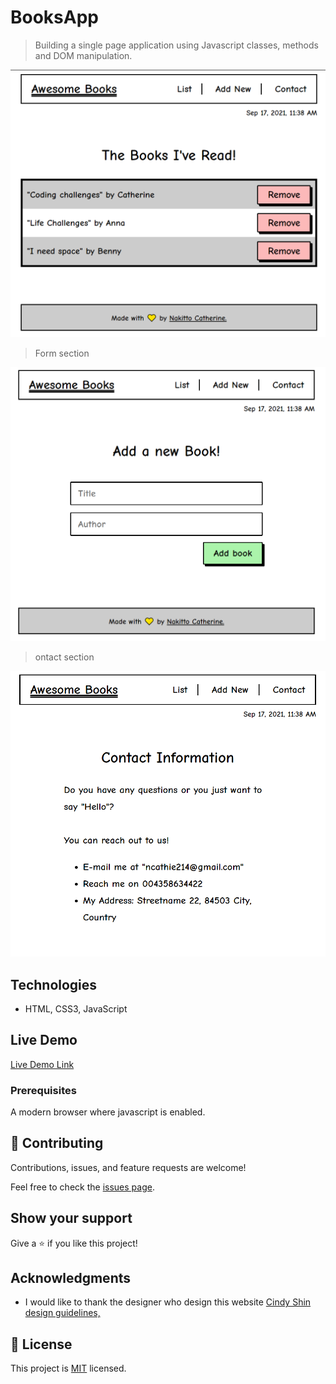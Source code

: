 # BooksApp

> Building a single page application using Javascript classes, methods and DOM manipulation.

![screenshot](list.PNG)

> Form section

![screenshot](form.PNG)

> ontact section

![screenshot](contact.PNG)

## Technologies

-  HTML, CSS3, JavaScript

## Live Demo

[Live Demo Link](https://cathella.github.io/BooksApp/)

### Prerequisites
A modern browser where javascript is enabled.

## 🤝 Contributing

Contributions, issues, and feature requests are welcome!

Feel free to check the [issues page](https://github.com/Cathella/BooksApp/issues).

## Show your support

Give a ⭐️ if you like this project!

## Acknowledgments

- I would like to thank the designer who design this website [Cindy Shin](https://www.behance.net/adagio07) [design guidelines,](https://www.behance.net/gallery/29845175/CC-Global-Summit-2015) 

## 📝 License

This project is [MIT](./MIT.md) licensed.

